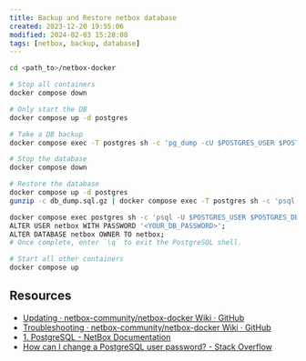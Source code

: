 ```yaml
---
title: Backup and Restore netbox database
created: 2023-12-20 19:55:06
modified: 2024-02-03 15:28:08
tags: [netbox, backup, database]
---
```


```bash
cd <path_to>/netbox-docker

# Stop all containers
docker compose down

# Only start the DB
docker compose up -d postgres

# Take a DB backup
docker compose exec -T postgres sh -c 'pg_dump -cU $POSTGRES_USER $POSTGRES_DB' | gzip > db_dump.sql.gz

# Stop the database
docker compose down

# Restore the database
docker compose up -d postgres
gunzip -c db_dump.sql.gz | docker compose exec -T postgres sh -c 'psql -U $POSTGRES_USER $POSTGRES_DB'

docker compose exec postgres sh -c 'psql -U $POSTGRES_USER $POSTGRES_DB'
ALTER USER netbox WITH PASSWORD '<YOUR_DB_PASSWORD>';
ALTER DATABASE netbox OWNER TO netbox;
# Once complete, enter `\q` to exit the PostgreSQL shell.

# Start all other containers
docker compose up
```

## Resources

- [Updating · netbox-community/netbox-docker Wiki · GitHub](https://github.com/netbox-community/netbox-docker/wiki/Updating#postgresql-update)
- [Troubleshooting · netbox-community/netbox-docker Wiki · GitHub](https://github.com/netbox-community/netbox-docker/wiki/Troubleshooting#database-operations)
- [1. PostgreSQL - NetBox Documentation](https://docs.netbox.dev/en/stable/installation/1-postgresql/#database-creation)
- [How can I change a PostgreSQL user password? - Stack Overflow](https://stackoverflow.com/a/12721095)
